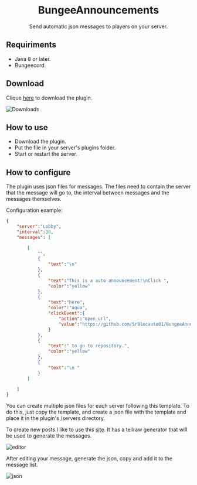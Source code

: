 <h1 align='center'>BungeeAnnouncements</h1>
<p align='center'>Send automatic json messages to players on your server.</p>

## Requiriments

-  Java 8 or later.
-  Bungeecord.

## Download 
Clique [here](https://github.com/SrBlecaute01/BungeeAnnouncements/releases/latest) to download the plugin.

![Downloads](https://img.shields.io/github/downloads/SrBlecaute01/BungeeAnnouncements/total?color=lime_green)

## How to use 

-  Download the plugin.
-  Put the file in your server's plugins folder.
-  Start or restart the server.

## How to configure 

The plugin uses json files for messages. The files need to contain the server that 
the message will go to, the interval between messages and the messages themselves.

Configuration example:

```json
{
    "server":"Lobby",
    "interval":30,
    "messages": [

        [
            "",
            {
                "text":"\n"
            },
            {
                "text":"This is a auto announcement!\nClick ",
                "color":"yellow"
            },
            {
                "text":"here",
                "color":"aqua",
                "clickEvent":{
                    "action":"open_url",
                    "value":"https://github.com/SrBlecaute01/BungeeAnnouncements"
                }
            },
            {
                "text":" to go to repository.",
                "color":"yellow"
            },
            {
                "text":"\n "
            }
        ]

    ]
}
```

You can create multiple json files for each server following this template.
To do this, just copy the template, and create a json file with the template 
and place it in the plugin's /servers directory.

To create new posts I like to use this [site](https://minecraft.tools/en/json_text.php). It has a tellraw generator that 
will be used to generate the messages.

![editor](https://imgur.com/DiBPCvr.png)


After editing your message, generate the json, copy and add it to the message list.

![json](https://i.imgur.com/cAzPmar.png)


